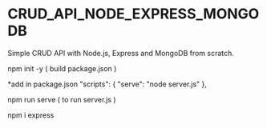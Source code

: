 # CRUD_API_NODE_EXPRESS_MONGODB
  Simple CRUD API with Node.js, Express and MongoDB from scratch.

npm init -y ( build package.json )

*add in package.json
    "scripts": {
      "serve": "node server.js" 
  },

npm run serve ( to run server.js )

npm i express